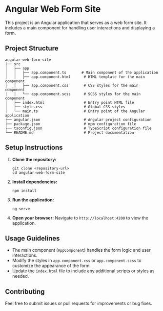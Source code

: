# Angular Web Form Site

This project is an Angular application that serves as a web form site. It includes a main component for handling user interactions and displaying a form.

## Project Structure

```
angular-web-form-site
├── src
│   ├── app
│   │   ├── app.component.ts       # Main component of the application
│   │   ├── app.component.html      # HTML template for the main component
│   │   ├── app.component.css       # CSS styles for the main component
│   │   └── app.component.scss      # SCSS styles for the main component
│   ├── index.html                  # Entry point HTML file
│   ├── style.css                   # Global CSS styles
│   └── main.ts                     # Entry point of the Angular application
├── angular.json                    # Angular project configuration
├── package.json                    # npm configuration file
├── tsconfig.json                   # TypeScript configuration file
└── README.md                       # Project documentation
```

## Setup Instructions

1. **Clone the repository:**
   ```
   git clone <repository-url>
   cd angular-web-form-site
   ```

2. **Install dependencies:**
   ```
   npm install
   ```

3. **Run the application:**
   ```
   ng serve
   ```

4. **Open your browser:**
   Navigate to `http://localhost:4200` to view the application.

## Usage Guidelines

- The main component (`AppComponent`) handles the form logic and user interactions.
- Modify the styles in `app.component.css` or `app.component.scss` to customize the appearance of the form.
- Update the `index.html` file to include any additional scripts or styles as needed.

## Contributing

Feel free to submit issues or pull requests for improvements or bug fixes.
